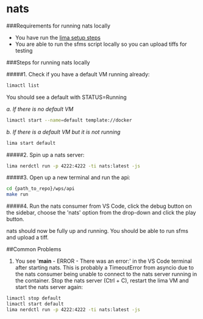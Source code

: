 # nats

###Requirements for running nats locally
- You have run the [lima setup steps](../setup/LIMA.md)
- You are able to run the sfms script locally so you can upload tiffs for testing


###Steps for running nats locally


#####1. Check if you have a default VM running already:

```bash
limactl list
```

You should see a default with STATUS=Running

*a. If there is no default VM*

```bash
limactl start --name=default template://docker
```

*b. If there is a default VM but it is not running*

```bash
lima start default
```


#####2. Spin up a nats server:

```bash
lima nerdctl run -p 4222:4222 -ti nats:latest -js
```

#####3. Open up a new terminal and run the api:

```bash
cd {path_to_repo}/wps/api
make run
```

#####4. Run the nats consumer from VS Code, click the debug button on the sidebar, choose the 'nats' option from the drop-down and click the play button.

nats should now be fully up and running. You should be able to run sfms and upload a tiff.


##Common Problems

1. You see '__main__ - ERROR - There was an error:' in the VS Code terminal after starting nats. This is probably a TimeoutError from asyncio due to the nats consumer being unable to connect to the nats server running in the container. Stop the nats server (Ctrl + C), restart the lima VM and start the nats server again:

```bash
limactl stop default
limactl start default
lima nerdctl run -p 4222:4222 -ti nats:latest -js
```